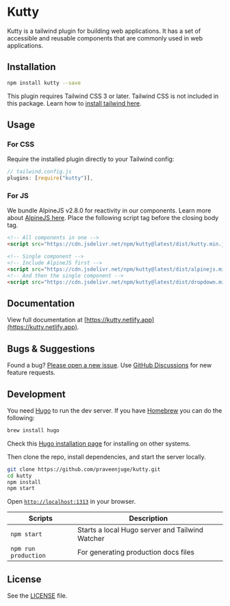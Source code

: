 # Kutty

Kutty is a tailwind plugin for building web applications. It has a set of accessible and reusable components that are commonly used in web applications.

## Installation

```sh
npm install kutty --save
```

This plugin requires Tailwind CSS 3 or later. Tailwind CSS is not included in this package. Learn how to [install tailwind here](https://tailwindcss.com/docs/installation/).

## Usage

### For CSS

Require the installed plugin directly to your Tailwind config:

```js
// tailwind.config.js
plugins: [require("kutty")],
```

### For JS

We bundle AlpineJS v2.8.0 for reactivity in our components. Learn more about [AlpineJS here](https://github.com/alpinejs/alpine). Place the following script tag before the closing body tag.

```html
<!-- All components in one -->
<script src="https://cdn.jsdelivr.net/npm/kutty@latest/dist/kutty.min.js"></script>
```

```html
<!-- Single component -->
<!-- Include AlpineJS first -->
<script src="https://cdn.jsdelivr.net/npm/kutty@latest/dist/alpinejs.min.js"></script>
<!-- And then the single component -->
<script src="https://cdn.jsdelivr.net/npm/kutty@latest/dist/dropdown.min.js"></script>
```

## Documentation

View full documentation at [https://kutty.netlify.app](https://kutty.netlify.app).

## Bugs & Suggestions

Found a bug? [Please open a new issue](https://github.com/praveenjuge/kutty/issues/new). Use [GitHub Discussions](https://github.com/praveenjuge/kutty/discussions) for new feature requests.

## Development

You need [Hugo](https://gohugo.io/) to run the dev server. If you have [Homebrew](https://brew.sh/) you can do the following:

```sh
brew install hugo
```

Check this [Hugo installation page](https://gohugo.io/getting-started/installing/) for installing on other systems.

Then clone the repo, install dependencies, and start the server locally.

```sh
git clone https://github.com/praveenjuge/kutty.git
cd kutty
npm install
npm start
```

Open [`http://localhost:1313`](http://localhost:1313) in your browser.

| Scripts              | Description                                     |
| -------------------- | ----------------------------------------------- |
| `npm start`          | Starts a local Hugo server and Tailwind Watcher |
| `npm run production` | For generating production docs files            |

## License

See the [LICENSE](https://github.com/praveenjuge/kutty/blob/master/LICENSE) file.
